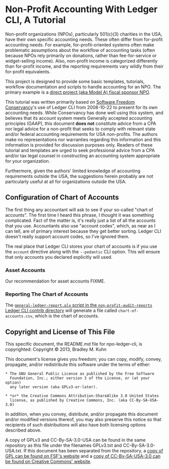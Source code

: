 Non-Profit Accounting With Ledger CLI, A Tutorial
=================================================

Non-profit organizations (NPOs), particularly 501(c)(3) charities in the USA,
have their own specific accounting needs.  These often differ from for-profit
accounting needs.  For example, for-profit-oriented systems often make
problematic assumptions about the workflow of accounting tasks (often because
NPOs rely primarily on donations, rather than fee-for-service or
widget-selling income).  Also, non-profit income is categorized differently
than for-profit income, and the reporting requirements vary wildly from their
for-profit equivalents.

This project is designed to provide some basic templates, tutorials, workflow
documentation and scripts to handle accounting for an NPO.  The primary
example is a
[direct project (aka Model A) fiscal sponsor NPO](http://en.wikipedia.org/wiki/Fiscal_sponsorship#Models_of_fiscal_sponsorship).

This tutorial was written primarily based on
[Software Freedom Conservancy](http://sfconservancy.org/)'s use of Ledger CLI
from 2008-10-22 to present for its own accounting needs.  While Conservancy
has done well using this system, and believes that its account system meets
Generally accepted accounting principles (GAAP), this document **does not**
constitute advice from a CPA nor legal advice for a non-profit that seeks to
comply with relevant state and/or federal accounting requirements for USA
non-profits.  The authors make no representations nor warranties regarding
this information and this information is provided for discussion purposes
only.  Readers of these tutorial and templates are urged to seek professional
advice from a CPA and/or tax legal counsel in constructing an accounting
system appropriate for your organization.

Furthermore, given the authors' limited knowledge of accounting requirements
outside the USA, the suggestions herein probably are not particularly useful
at all for organizations outside the USA.

Configuration of Chart of Accounts
----------------------------------

The first thing any accountant will ask to see if your so-called "chart of
accounts".  The first time I heard this phrase, I thought it was something
complicated.  Fact of the matter is, it's really just a list of all the
accounts that you use.  Accountants also use "account codes", which, as near
as I can tell, are of primary interest because they get better sorting.
Ledger CLI doesn't really support account codes, so I've ignored them.

The real place that Ledger CLI stores your chart of accounts is if you use
the `account` directive along with the `--pedantic` CLI option.  This will
ensure that only accounts you declared explicitly will used.

### Asset Accounts

Our recommendation for asset accounts FIXME.


### Reporting The Chart of Accounts

The
[`general-ledger-report.plx` script in the `non-profit-audit-reports` Ledger CLI contrib directory](https://github.com/ledger/ledger/blob/next/contrib/non-profit-audit-reports/general-ledger-report.plx)
will generate a file called `chart-of-accounts.csv`, which is the chart of accounts.

Copyright and License of This File
----------------------------------

This specific document, the README.md file for npo-ledger-cli, is copyrighted:
  Copyright &copy; 2013, Bradley M. Kuhn

This document's license gives you freedom; you can copy, modify, convey,
propagate, and/or redistribute this software under the terms of either:

    * The GNU General Public License as published by the Free Software
      Foundation, Inc.; either version 3 of the License, or (at your option)
      any later version (aka GPLv3-or-later).

    * *or* the Creative Commons Attribution-ShareAlike 3.0 United States
      license, as published by Creative Commons, Inc. (aka CC-By-SA-USA-3.0)

In addition, when you convey, distribute, and/or propagate this document
and/or modified versions thereof, you may also preserve this notice so that
recipients of such distributions will also have both licensing options
described above.

A copy of GPLv3 and CC-By-SA-3.0-USA can be found in the same repository as
this file under the filenames GPLv3.txt and CC-By-SA-3.0-USA.txt.  If this
document has been separated from the repository, a
[copy of GPL can be found on FSF's website](http://www.gnu.org/licenses/gpl.txt)
and a
[copy of CC-By-SA-USA-3.0 can be found on Creative Commons' website](http://creativecommons.org/licenses/by-sa/3.0/us/legalcode).

